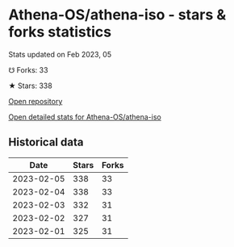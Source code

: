 # Athena-OS/athena-iso - stars & forks statistics

Stats updated on Feb 2023, 05

☋ Forks: 33

★ Stars: 338

[Open repository](https://github.com/Athena-OS/athena-iso)

[Open detailed stats for Athena-OS/athena-iso](https://reviewgithub.com/rep/Athena-OS/athena-iso)

## Historical data
| Date | Stars | Forks |
|------|-------|-------|
| 2023-02-05 | 338 | 33 | 
| 2023-02-04 | 338 | 33 | 
| 2023-02-03 | 332 | 31 | 
| 2023-02-02 | 327 | 31 | 
| 2023-02-01 | 325 | 31 | 

